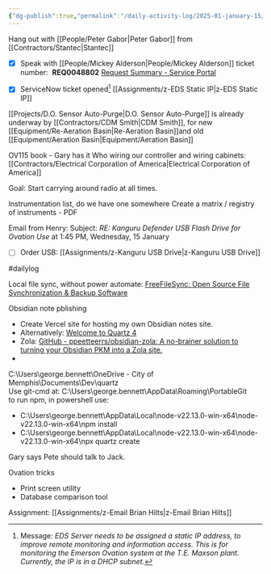 ```yaml
---
{"dg-publish":true,"permalink":"/daily-activity-log/2025-01-january-15/","noteIcon":"","created":"2025-01-15T08:18:48.566-06:00"}
---
```


Hang out with [[People/Peter Gabor\|Peter Gabor]] from [[Contractors/Stantec\|Stantec]]
 - [x] Speak with [[People/Mickey Alderson\|People/Mickey Alderson]] ticket number:  **REQ0048802** [Request Summary - Service Portal](https://memphistn.service-now.com/sp?id=order_status&table=sc_request&sys_id=0f0518b63b039650ed83098c24e45abc)
 - [x] ServiceNow ticket opened[^ServiceNow]  [[Assignments/z-EDS Static IP\|z-EDS Static IP]]


[^ServiceNow]: Message: *EDS Server needs to be assigned a static IP address, to improve remote monitoring and information access. This is for monitoring the Emerson Ovation system at the T.E. Maxson plant. Currently, the IP is in a DHCP subnet.*


[[Projects/D.O. Sensor Auto-Purge\|D.O. Sensor Auto-Purge]] is already underway by [[Contractors/CDM Smith\|CDM Smith]], for new [[Equipment/Re-Aeration Basin\|Re-Aeration Basin]]and old [[Equipment/Aeration Basin\|Equipment/Aeration Basin]]


OV115 book - Gary has it
Who wiring our controller and wiring cabinets: [[Contractors/Electrical Corporation of America\|Electrical Corporation of America]]

Goal: Start carrying around radio at all times.

Instrumentation list, do we have one somewhere
Create a matrix / registry of instruments - PDF

Email from Henry: Subject: *RE: Kanguru Defender USB Flash Drive for Ovation Use* at 1:45 PM, Wednesday, 15 January
- [ ] Order USB: [[Assignments/z-Kanguru USB Drive\|z-Kanguru USB Drive]]

#dailylog 

Local file sync, without power automate: 
[FreeFileSync: Open Source File Synchronization & Backup Software](https://freefilesync.org/)

Obsidian note pblishing
- Create Vercel site for hosting my own Obsidian notes site. 
- Alternatively: [Welcome to Quartz 4](https://quartz.jzhao.xyz/)
- Zola: [GitHub - ppeetteerrs/obsidian-zola: A no-brainer solution to turning your Obsidian PKM into a Zola site.](https://github.com/ppeetteerrs/obsidian-zola)
-

C:\Users\george.bennett\OneDrive - City of Memphis\Documents\Dev\quartz\
Use git-cmd at: C:\Users\george.bennett\AppData\Roaming\PortableGit\
to run npm, in powershell use:
- C:\Users\george.bennett\AppData\Local\node-v22.13.0-win-x64\node-v22.13.0-win-x64\npm install
- C:\Users\george.bennett\AppData\Local\node-v22.13.0-win-x64\node-v22.13.0-win-x64\npx quartz create

Gary says Pete should talk to Jack.

Ovation tricks 
- Print screen utility
- Database comparison tool


Assignment: [[Assignments/z-Email Brian Hilts\|z-Email Brian Hilts]]
